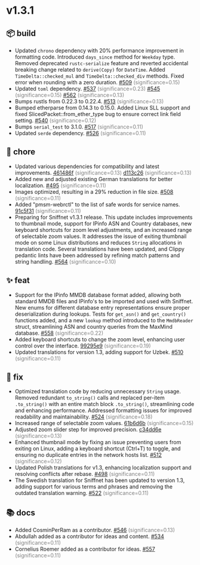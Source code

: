 # v1.3.1
## 📦 build
- Updated `chrono` dependency with 20% performance improvement in formatting code. Introduced `days_since` method for `Weekday` type. Removed deprecated `rustc-serialize` feature and reverted accidental breaking change related to `derive(Copy)` for `DateTime`. Added `TimeDelta::checked_mul` and `TimeDelta::checked_div` methods. Fixed error when rounding with a zero duration. [#509](https://github.com/GyulyVGC/sniffnet/pull/509) <span style='color:grey;'>(significance=0.15)</span>
- Updated `toml` dependency. [#537](https://github.com/GyulyVGC/sniffnet/pull/537) <span style='color:grey;'>(significance=0.23)</span> [#545](https://github.com/GyulyVGC/sniffnet/pull/545) <span style='color:grey;'>(significance=0.15)</span> [#562](https://github.com/GyulyVGC/sniffnet/pull/562) <span style='color:grey;'>(significance=0.13)</span>
- Bumps rustls from 0.22.3 to 0.22.4. [#513](https://github.com/GyulyVGC/sniffnet/pull/513) <span style='color:grey;'>(significance=0.13)</span>
- Bumped etherparse from 0.14.3 to 0.15.0. Added Linux SLL support and fixed SlicedPacket::from_ether_type bug to ensure correct link field setting. [#540](https://github.com/GyulyVGC/sniffnet/pull/540) <span style='color:grey;'>(significance=0.12)</span>
- Bumps `serial_test` to 3.1.0. [#517](https://github.com/GyulyVGC/sniffnet/pull/517) <span style='color:grey;'>(significance=0.11)</span>
- Updated `serde` dependency. [#526](https://github.com/GyulyVGC/sniffnet/pull/526) <span style='color:grey;'>(significance=0.11)</span>

## 🔧 chore
- Updated various dependencies for compatibility and latest improvements. [461486f](https://github.com/GyulyVGC/sniffnet/commit/461486f4d7d347b2c36197e6105fcc629c413912) <span style='color:grey;'>(significance=0.13)</span> [d113c26](https://github.com/GyulyVGC/sniffnet/commit/d113c26376ba1397ceb506277e23170c762cbef9) <span style='color:grey;'>(significance=0.13)</span>
- Added new and adjusted existing German translations for better localization. [#495](https://github.com/GyulyVGC/sniffnet/pull/495) <span style='color:grey;'>(significance=0.11)</span>
- Images optimized, resulting in a 29% reduction in file size. [#508](https://github.com/GyulyVGC/sniffnet/pull/508) <span style='color:grey;'>(significance=0.11)</span>
- Added "pmsm-webrctl" to the list of safe words for service names. [91c5f31](https://github.com/GyulyVGC/sniffnet/commit/91c5f31ceb258c3caac599307ea25dd064f09eb4) <span style='color:grey;'>(significance=0.11)</span>
- Preparing for Sniffnet v1.3.1 release. This update includes improvements to thumbnail mode, support for IPinfo ASN and Country databases, new keyboard shortcuts for zoom level adjustments, and an increased range of selectable zoom values. It addresses the issue of exiting thumbnail mode on some Linux distributions and reduces `String` allocations in translation code. Several translations have been updated, and Clippy pedantic lints have been addressed by refining match patterns and string handling. [#564](https://github.com/GyulyVGC/sniffnet/pull/564) <span style='color:grey;'>(significance=0.10)</span>

## ✨ feat
- Support for the IPinfo MMDB database format added, allowing both standard MMDB files and IPinfo's to be imported and used with Sniffnet. New enums for different database entry representations ensure proper deserialization during lookups. Tests for `get_asn()` and `get_country()` functions added, and a new `lookup` method introduced to the `MmdbReader` struct, streamlining ASN and country queries from the MaxMind database. [#558](https://github.com/GyulyVGC/sniffnet/pull/558) <span style='color:grey;'>(significance=0.22)</span>
- Added keyboard shortcuts to change the zoom level, enhancing user control over the interface. [99295e9](https://github.com/GyulyVGC/sniffnet/commit/99295e956858259869ab0112ca3f0405f8b36984) <span style='color:grey;'>(significance=0.19)</span>
- Updated translations for version 1.3, adding support for Uzbek. [#510](https://github.com/GyulyVGC/sniffnet/pull/510) <span style='color:grey;'>(significance=0.11)</span>

## 🐛 fix
- Optimized translation code by reducing unnecessary `String` usage. Removed redundant `to_string()` calls and replaced per-item `.to_string()` with an entire match block `.to_string()`, streamlining code and enhancing performance. Addressed formatting issues for improved readability and maintainability. [#524](https://github.com/GyulyVGC/sniffnet/pull/524) <span style='color:grey;'>(significance=0.18)</span>
- Increased range of selectable zoom values. [61b6d6b](https://github.com/GyulyVGC/sniffnet/commit/61b6d6b365859d3a7b4c44649dd9b2e9e2cdd037) <span style='color:grey;'>(significance=0.15)</span>
- Adjusted zoom slider step for improved precision. [c34dd6e](https://github.com/GyulyVGC/sniffnet/commit/c34dd6ecdee6f59206946466f0e8cbc700c9f422) <span style='color:grey;'>(significance=0.13)</span>
- Enhanced thumbnail mode by fixing an issue preventing users from exiting on Linux, adding a keyboard shortcut (Ctrl+T) to toggle, and ensuring no duplicate entries in the network hosts list. [#512](https://github.com/GyulyVGC/sniffnet/pull/512) <span style='color:grey;'>(significance=0.12)</span>
- Updated Polish translations for v1.3, enhancing localization support and resolving conflicts after rebase. [#498](https://github.com/GyulyVGC/sniffnet/pull/498) <span style='color:grey;'>(significance=0.11)</span>
- The Swedish translation for Sniffnet has been updated to version 1.3, adding support for various terms and phrases and removing the outdated translation warning. [#522](https://github.com/GyulyVGC/sniffnet/pull/522) <span style='color:grey;'>(significance=0.11)</span>

## 📚 docs
- Added CosminPerRam as a contributor. [#546](https://github.com/GyulyVGC/sniffnet/pull/546) <span style='color:grey;'>(significance=0.13)</span>
- Abdullah added as a contributor for ideas and content. [#534](https://github.com/GyulyVGC/sniffnet/pull/534) <span style='color:grey;'>(significance=0.11)</span>
- Cornelius Roemer added as a contributor for ideas. [#557](https://github.com/GyulyVGC/sniffnet/pull/557) <span style='color:grey;'>(significance=0.11)</span>